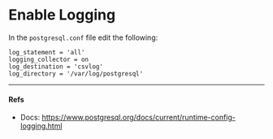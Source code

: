 # Enable Logging

In the `postgresql.conf` file edit the following:

```shell
log_statement = 'all'
logging_collector = on
log_destination = 'csvlog'
log_directory = '/var/log/postgresql'
```

---

#### Refs

- Docs: https://www.postgresql.org/docs/current/runtime-config-logging.html
